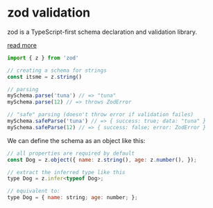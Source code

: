 # zod validation

zod is a TypeScript-first schema declaration and validation library.

[read more](https://zod.dev/)

<!--snippet-->
<!--title: Zod import-->
<!--descr: Just a zod-->

```js
import { z } from 'zod'

// creating a schema for strings
const itsme = z.string()

// parsing
mySchema.parse('tuna') // => "tuna"
mySchema.parse(12) // => throws ZodError

// "safe" parsing (doesn't throw error if validation failes)
mySchema.safeParse('tuna') // => { success: true; data: "tuna" }
mySchema.safeParse(12) // => { success: false; error: ZodError }
```

<!--/snippet-->

We can define the schema as an object like this:

```js
// all properties are required by default
const Dog = z.object({ name: z.string(), age: z.number(), });

// extract the inferred type like this
type Dog = z.infer<typeof Dog>;

// equivalent to:
type Dog = { name: string; age: number; };
```
